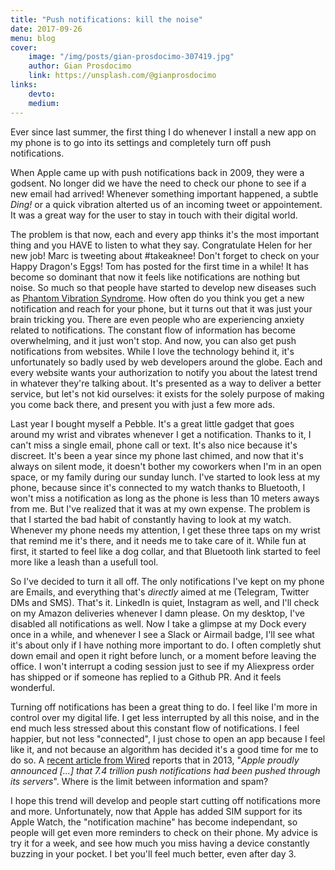 ```yaml
---
title: "Push notifications: kill the noise"
date: 2017-09-26
menu: blog
cover:
    image: "/img/posts/gian-prosdocimo-307419.jpg"
    author: Gian Prosdocimo
    link: https://unsplash.com/@gianprosdocimo
links:
    devto:
    medium:
---
```

Ever since last summer, the first thing I do whenever I install a new app on my phone is to go into its settings and completely turn off push notifications.

When Apple came up with push notifications back in 2009, they were a godsent. No longer did we have the need to check our phone to see if a new email had arrived! Whenever something important happened, a subtle *Ding!* or a quick vibration alterted us of an incoming tweet or appointement. It was a great way for the user to stay in touch with their digital world.

The problem is that now, each and every app thinks it's the most important thing and you HAVE to listen to what they say. Congratulate Helen for her new job! Marc is tweeting about #takeaknee! Don't forget to check on your Happy Dragon's Eggs! Tom has posted for the first time in a while! It has become so dominant that now it feels like notifications are nothing but noise. So much so that people have started to develop new diseases such as [Phantom Vibration Syndrome](https://en.wikipedia.org/wiki/Phantom_vibration_syndrome). How often do you think you get a new notification and reach for your phone, but it turns out that it was just your brain tricking you. There are even people who are experiencing anxiety related to notifications. The constant flow of information has become overwhelming, and it just won't stop. And now, you can also get push notifications from websites. While I love the technology behind it, it's unfortunately so badly used by web developers around the globe. Each and every website wants your authorization to notify you about the latest trend in whatever they're talking about. It's presented as a way to deliver a better service, but let's not kid ourselves: it exists for the solely purpose of making you come back there, and present you with just a few more ads.

Last year I bought myself a Pebble. It's a great little gadget that goes around my wrist and vibrates whenever I get a notification. Thanks to it, I can't miss a single email, phone call or text. It's also nice because it's discreet. It's been a year since my phone last chimed, and now that it's always on silent mode, it doesn't bother my coworkers when I'm in an open space, or my family during our sunday lunch. I've started to look less at my phone, because since it's connected to my watch thanks to Bluetooth, I won't miss a notification as long as the phone is less than 10 meters aways from me. But I've realized that it was at my own expense. The problem is that I started the bad habit of constantly having to look at my watch. Whenever my phone needs my attention, I get these three taps on my wrist that remind me it's there, and it needs me to take care of it. While fun at first, it started to feel like a dog collar, and that Bluetooth link started to feel more like a leash than a usefull tool.

So I've decided to turn it all off. The only notifications I've kept on my phone are Emails, and everything that's *directly* aimed at me (Telegram, Twitter DMs and SMS). That's it. LinkedIn is quiet, Instagram as well, and I'll check on my Amazon deliveries whenever I damn please. On my desktop, I've disabled all notifications as well. Now I take a glimpse at my Dock every once in a while, and whenever I see a Slack or Airmail badge, I'll see what it's about only if I have nothing more important to do. I often completly shut down email and open it right before lunch, or a moment before leaving the office. I won't interrupt a coding session just to see if my Aliexpress order has shipped or if someone has replied to a Github PR. And it feels wonderful.

Turning off notifications has been a great thing to do. I feel like I'm more in control over my digital life. I get less interrupted by all this noise, and in the end much less stressed about this constant flow of notifications. I feel happier, but not less "connected", I just chose to open an app because I feel like it, and not because an algorithm has decided it's a good time for me to do so. A [recent article from Wired](https://www.wired.com/story/turn-off-your-push-notifications/) reports that in 2013, "*Apple proudly announced [...] that 7.4 trillion push notifications had been pushed through its servers*". Where is the limit between information and spam?

I hope this trend will develop and people start cutting off notifications more and more. Unfortunately, now that Apple has added SIM support for its Apple Watch, the "notification machine" has become independant, so people will get even more reminders to check on their phone. My advice is try it for a week, and see how much you miss having a device constantly buzzing in your pocket. I bet you'll feel much better, even after day 3.
